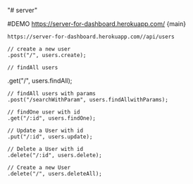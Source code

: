 "# server" 

#DEMO 
    https://server-for-dashboard.herokuapp.com/    {main} 

    https://server-for-dashboard.herokuapp.com//api/users
 
    // create a new user
    .post("/", users.create);
  
    // findAll users
   .get("/", users.findAll);
  
    // findAll users with params
    .post("/searchWithParam", users.findAllwithParams);
  
    // findOne user with id
    .get("/:id", users.findOne);
  
    // Update a User with id
    .put("/:id", users.update);
  
    // Delete a User with id
    .delete("/:id", users.delete);
  
    // Create a new User
    .delete("/", users.deleteAll);
  
 